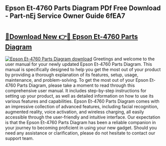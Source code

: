 ## Epson Et-4760 Parts Diagram PDf Free Download - Part-nEj Service Owner Guide 6fEA7

# <h2><a href="http://dfjirkt.blite.top/?on=Epson+Et-4760+Parts+Diagram">🔗Download New 👉🔴 Epson Et-4760 Parts Diagram</a></h2>

[![Epson Et-4760 Parts Diagram download](https://i.imgur.com/lujVjoI.png)](http://dfjirkt.blite.top/?on=Epson+Et-4760+Parts+Diagram)
Greetings and welcome to the user manual for your newly updated Epson Et-4760 Parts Diagram. This manual is specifically designed to help you get the most out of your product by providing a thorough explanation of its features, setup, usage, maintenance, and problem-solving. To get the most out of your Epson Et-4760 Parts Diagram, please take a moment to read through this comprehensive user manual. It includes step-by-step instructions for setting up your product, as well as detailed information on how to use its various features and capabilities. Epson Et-4760 Parts Diagram comes with an impressive collection of advanced features, including facial recognition, augmented reality, voice activation, and wireless charging, all easily accessible through the user-friendly and intuitive interface. Our expectation is that the Epson Et-4760 Parts Diagram has been a reliable companion in your journey to becoming proficient in using your new gadget. Should you need any assistance or clarification, please do not hesitate to contact our support team.
